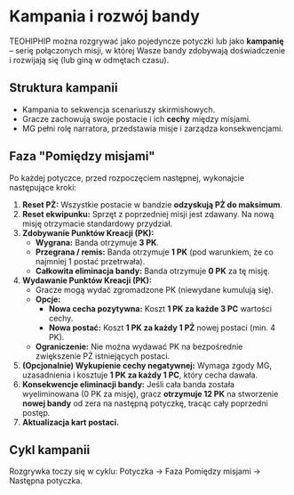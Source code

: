 # Kampania i rozwój bandy

TEOHIPHIP można rozgrywać jako pojedyncze potyczki lub jako **kampanię** – serię połączonych misji, w której Wasze bandy zdobywają doświadczenie i rozwijają się (lub giną w odmętach czasu).

## Struktura kampanii

* Kampania to sekwencja scenariuszy skirmishowych.
* Gracze zachowują swoje postacie i ich **cechy** między misjami.
* MG pełni rolę narratora, przedstawia misje i zarządza konsekwencjami.

## Faza "Pomiędzy misjami"

Po każdej potyczce, przed rozpoczęciem następnej, wykonajcie następujące kroki:

1.  **Reset PŻ:** Wszystkie postacie w bandzie **odzyskują PŻ do maksimum**.
2.  **Reset ekwipunku:** Sprzęt z poprzedniej misji jest zdawany. Na nową misję otrzymacie standardowy przydział.
3.  **Zdobywanie Punktów Kreacji (PK):**
    * **Wygrana:** Banda otrzymuje **3 PK**.
    * **Przegrana / remis:** Banda otrzymuje **1 PK** (pod warunkiem, że co najmniej 1 postać przetrwała).
    * **Całkowita eliminacja bandy:** Banda otrzymuje **0 PK** za tę misję.
4.  **Wydawanie Punktów Kreacji (PK):**
    * Gracze mogą wydać zgromadzone PK (niewydane kumulują się).
    * **Opcje:**
        * **Nowa cecha pozytywna:** Koszt **1 PK za każde 3 PC** wartości cechy.
        * **Nowa postać:** Koszt **1 PK za każdy 1 PŻ** nowej postaci (min. 4 PK).
    * **Ograniczenie:** Nie można wydawać PK na bezpośrednie zwiększenie PŻ istniejących postaci.
5.  **(Opcjonalnie) Wykupienie cechy negatywnej:** Wymaga zgody MG, uzasadnienia i kosztuje **1 PK za każdy 1 PC**, który cecha dawała.
6.  **Konsekwencje eliminacji bandy:** Jeśli cała banda została wyeliminowana (0 PK za misję), gracz **otrzymuje 12 PK** na stworzenie **nowej bandy** od zera na następną potyczkę, tracąc cały poprzedni postęp.
7.  **Aktualizacja kart postaci.**

## Cykl kampanii

Rozgrywka toczy się w cyklu: Potyczka -> Faza Pomiędzy misjami -> Następna potyczka.
